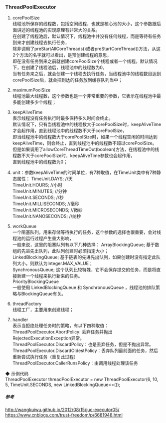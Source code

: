### ThreadPoolExecutor

1. corePoolSize  
线程池所保存的线程数，包括空闲线程，也就是核心池的大小，这个参数跟后面讲述的线程池的实现原理有非常大的关系。  
在创建了线程池后，默认情况下，线程池中并没有任何线程，而是等待有任务到来才创建线程去执行任务，  
除非调用了preStartAllCoreThreads()或者preStartCoreThread()方法，从这2个方法的名字就可以看出，是预创建线程的意思，  
即在没有任务到来之前就创建corePoolSize个线程或者一个线程。默认情况下，在创建了线程池后，线程池中的线程数为0，  
当有任务来之后，就会创建一个线程去执行任务，当线程池中的线程数目达到corePoolSize后，就会把到达的任务放到缓存队列当中；

2. maximumPoolSize  
线程池最大线程数，这个参数也是一个非常重要的参数，它表示在线程池中最多能创建多少个线程；

3. keepAliveTime  
表示线程没有任务执行时最多保持多久时间会终止。  
默认情况下，只有当线程池中的线程数大于corePoolSize时，keepAliveTime才会起作用，直到线程池中的线程数不大于corePoolSize，  
即当线程池中的线程数大于corePoolSize时，如果一个线程空闲的时间达到keepAliveTime，则会终止，直到线程池中的线程数不超过corePoolSize。  
但是如果调用了allowCoreThreadTimeOut(boolean)方法，在线程池中的线程数不大于corePoolSize时，keepAliveTime参数也会起作用，  
直到线程池中的线程数为0；  

4. unit：参数keepAliveTime的时间单位，有7种取值，在TimeUnit类中有7种静态属性：
TimeUnit.DAYS;               //天  
TimeUnit.HOURS;             //小时  
TimeUnit.MINUTES;           //分钟  
TimeUnit.SECONDS;           //秒  
TimeUnit.MILLISECONDS;      //毫秒  
TimeUnit.MICROSECONDS;      //微妙  
TimeUnit.NANOSECONDS;       //纳秒  

5. workQueue  
一个阻塞队列，用来存储等待执行的任务，这个参数的选择也很重要，会对线程池的运行过程产生重大影响，  
一般来说，这里的阻塞队列有以下几种选择：
ArrayBlockingQueue;    基于数组的先进先出队列，此队列创建时必须指定大小；  
LinkedBlockingQueue;    基于链表的先进先出队列，如果创建时没有指定此队列大小，则默认为Integer.MAX_VALUE；  
SynchronousQueue;    这个队列比较特殊，它不会保存提交的任务，而是将直接新建一个线程来执行新来的任务。  
PriorityBlockingQueue   
一般使用 LinkedBlockingQueue 和 SynchronousQueue ，线程池的排队策略与BlockingQueue有关。  

6. threadFactory  
线程工厂，主要用来创建线程；  

7. handler  
表示当拒绝处理任务时的策略，有以下四种取值：  
ThreadPoolExecutor.AbortPolicy:   丢弃任务并抛出RejectedExecutionException异常。   
ThreadPoolExecutor.DiscardPolicy：也是丢弃任务，但是不抛出异常。   
ThreadPoolExecutor.DiscardOldestPolicy：丢弃队列最前面的任务，然后重新尝试执行任务（重复此过程）  
ThreadPoolExecutor.CallerRunsPolicy：由调用线程处理该任务  

◆ 示例代码  
ThreadPoolExecutor threadPoolExecutor = new ThreadPoolExecutor(6, 10, 5, TimeUnit.SECONDS, new LinkedBlockingQueue<>());

#####  参考  
http://wangkuiwu.github.io/2012/08/15/juc-executor05/    
https://www.cnblogs.com/trust-freedom/p/6681948.html   

